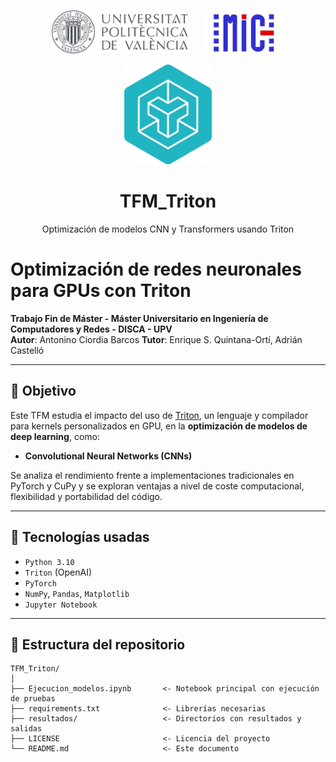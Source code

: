 <p align="center">
  <img src="img/UPV.jpg" alt="Logo UPV" height="70">
  &nbsp;&nbsp;&nbsp;&nbsp;
  <img src="img/MIC.png" alt="Logo MIC" height="70">
</p>

<p align="center">
  <img src="img/Triton.png" alt="Logo Triton" height="160">
</p>

<h1 align="center">TFM_Triton</h1>

<p align="center">
  Optimización de modelos CNN y Transformers usando Triton
</p>

# Optimización de redes neuronales para GPUs con Triton

**Trabajo Fin de Máster - Máster Universitario en Ingeniería de Computadores y Redes - DISCA - UPV**  
**Autor**: Antonino Ciordia Barcos
**Tutor**: Enrique S. Quintana-Ortí, Adrián Castelló  

---

## 🎯 Objetivo

Este TFM estudia el impacto del uso de [Triton](https://github.com/openai/triton), un lenguaje y compilador para kernels personalizados en GPU, en la **optimización de modelos de deep learning**, como:

- **Convolutional Neural Networks (CNNs)**

Se analiza el rendimiento frente a implementaciones tradicionales en PyTorch y CuPy y se exploran ventajas a nivel de coste computacional, flexibilidad y portabilidad del código.

---

## 🧠 Tecnologías usadas

- `Python 3.10`
- `Triton` (OpenAI)
- `PyTorch`
- `NumPy`, `Pandas`, `Matplotlib`
- `Jupyter Notebook`

---

## 📁 Estructura del repositorio

```text
TFM_Triton/
│
├── Ejecucion_modelos.ipynb       <- Notebook principal con ejecución de pruebas
├── requirements.txt              <- Librerías necesarias
├── resultados/                   <- Directorios con resultados y salidas
├── LICENSE                       <- Licencia del proyecto
└── README.md                     <- Este documento
